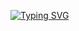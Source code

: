 [![Typing SVG](https://readme-typing-svg.demolab.com/?lines=你好，世界！我是李兆智。;欢迎来到我的+GitHub+主页！;我是来自广州的自由开发者和设计师。;这里有我的技术项目和文章。;全栈+Web+应用程序设计与开发;商业智能分析与报表自动化工具;信息管理与业务决策系统;智能数字艺术与设计工具)](https://git.io/typing-svg)

<!--
### Hi there 👋

**mrlizhaozhi/mrlizhaozhi** is a ✨ _special_ ✨ repository because its `README.md` (this file) appears on your GitHub profile.

Here are some ideas to get you started:

- 🔭 I’m currently working on ...
- 🌱 I’m currently learning ...
- 👯 I’m looking to collaborate on ...
- 🤔 I’m looking for help with ...
- 💬 Ask me about ...
- 📫 How to reach me: ...
- 😄 Pronouns: ...
- ⚡ Fun fact: ...
-->
